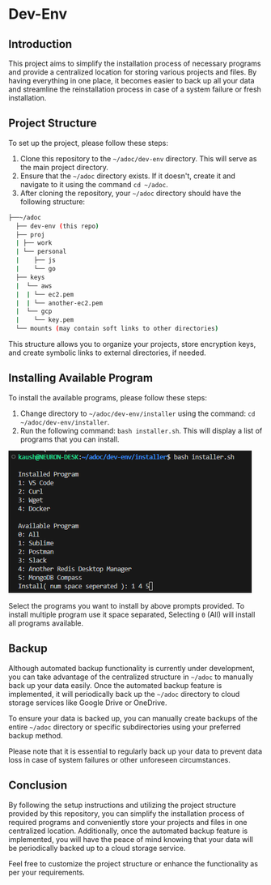 # Dev-Env

## Introduction

This project aims to simplify the installation process of necessary programs and provide a centralized location for storing various projects and files. By having everything in one place, it becomes easier to back up all your data and streamline the reinstallation process in case of a system failure or fresh installation.

## Project Structure

To set up the project, please follow these steps:

1. Clone this repository to the `~/adoc/dev-env` directory. This will serve as the main project directory.
2. Ensure that the `~/adoc` directory exists. If it doesn't, create it and navigate to it using the command `cd ~/adoc`.
3. After cloning the repository, your `~/adoc` directory should have the following structure:
```bash
├──~/adoc
  ├── dev-env (this repo)
  ├── proj
  | ├── work
  | └── personal
  |    ├── js
  |    └── go
  ├── keys
  |  └── aws
  |  | └── ec2.pem
  |  | └── another-ec2.pem
  |  └── gcp
  |    └── key.pem
  └── mounts (may contain soft links to other directories)
```

This structure allows you to organize your projects, store encryption keys, and create symbolic links to external directories, if needed.

## Installing Available Program

To install the available programs, please follow these steps:

1. Change directory to `~/adoc/dev-env/installer` using the command: `cd ~/adoc/dev-env/installer`.
2. Run the following command: `bash installer.sh`. This will display a list of programs that you can install.

![Installer](./public/img/readme/installer.png)

Select the programs you want to install by above prompts provided. To install multiple program use it space separated, Selecting `0` (All) will install all programs available.

## Backup

Although automated backup functionality is currently under development, you can take advantage of the centralized structure in `~/adoc` to manually back up your data easily. Once the automated backup feature is implemented, it will periodically back up the `~/adoc` directory to cloud storage services like Google Drive or OneDrive.

To ensure your data is backed up, you can manually create backups of the entire `~/adoc` directory or specific subdirectories using your preferred backup method.

Please note that it is essential to regularly back up your data to prevent data loss in case of system failures or other unforeseen circumstances.

## Conclusion

By following the setup instructions and utilizing the project structure provided by this repository, you can simplify the installation process of required programs and conveniently store your projects and files in one centralized location. Additionally, once the automated backup feature is implemented, you will have the peace of mind knowing that your data will be periodically backed up to a cloud storage service.

Feel free to customize the project structure or enhance the functionality as per your requirements.
